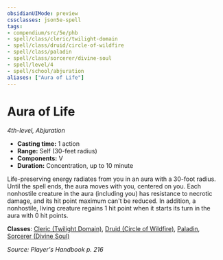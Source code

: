```yaml
---
obsidianUIMode: preview
cssclasses: json5e-spell
tags:
- compendium/src/5e/phb
- spell/class/cleric/twilight-domain
- spell/class/druid/circle-of-wildfire
- spell/class/paladin
- spell/class/sorcerer/divine-soul
- spell/level/4
- spell/school/abjuration
aliases: ["Aura of Life"]
---
```

# Aura of Life
*4th-level, Abjuration*  

- **Casting time:** 1 action
- **Range:** Self (30-feet radius)
- **Components:** V
- **Duration:** Concentration, up to 10 minute

Life-preserving energy radiates from you in an aura with a 30-foot radius. Until the spell ends, the aura moves with you, centered on you. Each nonhostile creature in the aura (including you) has resistance to necrotic damage, and its hit point maximum can't be reduced. In addition, a nonhostile, living creature regains 1 hit point when it starts its turn in the aura with 0 hit points.

**Classes**: [Cleric (Twilight Domain)](cleric-twilight-domain-tce.md), [Druid (Circle of Wildfire)](druid-circle-of-wildfire-tce.md), [Paladin](paladin.md), [Sorcerer (Divine Soul)](sorcerer-divine-soul-xge.md)

*Source: Player's Handbook p. 216*